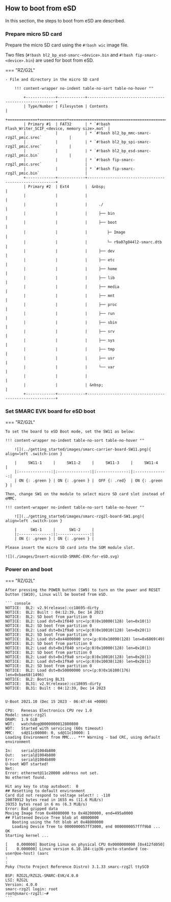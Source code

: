 ## How to boot from eSD

In this section, the steps to boot from eSD are described.

### Prepare micro SD card

Prepare the micro SD card using the `#!bash wic` image file.

Two files (`#!bash bl2_bp_esd-smarc-<device>.bin` and `#!bash fip-smarc-<device>.bin`) are used for boot from eSD.

=== "RZ/G2L"

    - File and directory in the micro SD card

        !!! content-wrapper no-indent table-no-sort table-no-hover ""

            +-------------+------------+--------------------------------------------------------+
            | Type/Number | Filesystem | Contents                                               |
            +=============+============+========================================================+
            | Primary #1  | FAT32      | * `#!bash Flash_Writer_SCIF_<device, memory size>.mot` |
            |             |            | * `#!bash bl2_bp_mmc-smarc-rzg2l_pmic.srec`            |
            |             |            | * `#!bash bl2_bp_spi-smarc-rzg2l_pmic.srec`            |
            |             |            | * `#!bash bl2_bp_esd-smarc-rzg2l_pmic.bin`             |
            |             |            | * `#!bash fip-smarc-rzg2l_pmic.srec`                   |
            |             |            | * `#!bash fip-smarc-rzg2l_pmic.bin`                    |
            +-------------+------------+--------------------------------------------------------+
            | Primary #2  | Ext4       |  &nbsp;                                                |
            |             |            |                                                        |
            |             |            |     ./                                                 |
            |             |            |     ├── bin                                            |
            |             |            |     ├── boot                                           |
            |             |            |     　  ├─ Image                                        |
            |             |            |       　└─ r9a07g044l2-smarc.dtb                        |
            |             |            |     ├── dev                                            |
            |             |            |     ├── etc                                            |
            |             |            |     ├── home                                           |
            |             |            |     ├── lib                                            |
            |             |            |     ├── media                                          |
            |             |            |     ├── mnt                                            |
            |             |            |     ├── proc                                           |
            |             |            |     ├── run                                            |
            |             |            |     ├── sbin                                           |
            |             |            |     ├── srv                                            |
            |             |            |     ├── sys                                            |
            |             |            |     ├── tmp                                            |
            |             |            |     ├── usr                                            |
            |             |            |     └── var                                            |
            |             |            |                                                        |
            |             |            | &nbsp;                                                 |
            +-------------+------------+--------------------------------------------------------+

### Set SMARC EVK board for eSD boot

=== "RZ/G2L"

    To set the board to eSD Boot mode, set the SW11 as below:

    !!! content-wrapper no-indent table-no-sort table-no-hover ""

        ![](../getting_started/images/smarc-carrier-board-SW11.png){ align=left .switch-icon }

        |     SW11-1     |     SW11-2     |     SW11-3     |     SW11-4     |
        |:--------------:|:--------------:|:--------------:|:--------------:|
        | ON {: .green } | ON {: .green } |  OFF {: .red}  | ON {: .green } |

    Then, change SW1 on the module to select micro SD card slot instead of eMMC.

    !!! content-wrapper no-indent table-no-sort table-no-hover ""

        ![](../getting_started/images/smarc-rzg2l-board-SW1.png){ align=left .switch-icon }

        |      SW1-1     |      SW1-2     |
        |:--------------:|:--------------:|
        | ON {: .green } | ON {: .green } |

    Please insert the micro SD card into the SOM module slot.

    ![](./images/Insert-microSD-SMARC-EVK-for-eSD.svg)

### Power on and boot

=== "RZ/G2L"

    After pressing the POWER button (SW9) to turn on the power and RESET button (SW10), Linux will be booted from eSD.

    ``` console
    NOTICE:  BL2: v2.9(release):cc18695-dirty
    NOTICE:  BL2: Built : 04:12:39, Dec 14 2023
    NOTICE:  BL2: SD boot from partition 0
    NOTICE:  BL2: Load dst=0x1f840 src=(p:0)0x10000(128) len=0x10(1)
    NOTICE:  BL2: SD boot from partition 0
    NOTICE:  BL2: Load dst=0x1f9a0 src=(p:0)0x10010(128) len=0x28(1)
    NOTICE:  BL2: SD boot from partition 0
    NOTICE:  BL2: Load dst=0x44000000 src=(p:0)0x10090(128) len=0x6069(49)
    NOTICE:  BL2: SD boot from partition 0
    NOTICE:  BL2: Load dst=0x1f840 src=(p:0)0x10000(128) len=0x10(1)
    NOTICE:  BL2: SD boot from partition 0
    NOTICE:  BL2: Load dst=0x1f9a0 src=(p:0)0x10010(128) len=0x28(1)
    NOTICE:  BL2: Load dst=0x1f9a0 src=(p:0)0x10038(128) len=0x28(1)
    NOTICE:  BL2: SD boot from partition 0
    NOTICE:  BL2: Load dst=0x50000000 src=(p:0)0x16100(176) len=0xbae68(1496)
    NOTICE:  BL2: Booting BL31
    NOTICE:  BL31: v2.9(release):cc18695-dirty
    NOTICE:  BL31: Built : 04:12:39, Dec 14 2023


    U-Boot 2021.10 (Dec 15 2023 - 06:47:44 +0000)

    CPU:   Renesas Electronics CPU rev 1.0
    Model: smarc-rzg2l
    DRAM:  1.9 GiB
    WDT:   watchdog@0000000012800800
    WDT:   Started with servicing (60s timeout)
    MMC:   sd@11c00000: 0, sd@11c10000: 1
    Loading Environment from MMC... *** Warning - bad CRC, using default environment

    In:    serial@1004b800
    Out:   serial@1004b800
    Err:   serial@1004b800
    U-boot WDT started!
    Net:
    Error: ethernet@11c20000 address not set.
    No ethernet found.

    Hit any key to stop autoboot:  0
    ## Resetting to default environment
    Card did not respond to voltage select! : -110
    20070912 bytes read in 1655 ms (11.6 MiB/s)
    39353 bytes read in 6 ms (6.3 MiB/s)
    Error: Bad gzipped data
    Moving Image from 0x48080000 to 0x48200000, end=495a0000
    ## Flattened Device Tree blob at 48000000
       Booting using the fdt blob at 0x48000000
       Loading Device Tree to 0000000057ff3000, end 0000000057fff9b8 ... OK
    Starting kernel ...

    [    0.000000] Booting Linux on physical CPU 0x0000000000 [0x412fd050]
    [    0.000000] Linux version 6.10.184-cip36-yocto-standard (oe-user@oe-host) (aarc
    :
    :
    Poky (Yocto Project Reference Distro) 3.1.33 smarc-rzg2l ttySC0

    BSP: RZG2L/RZG2L-SMARC-EVK/4.0.0
    LSI: RZG2L
    Version: 4.0.0
    smarc-rzg2l login: root
    root@smarc-rzg2l:~#
    ```
